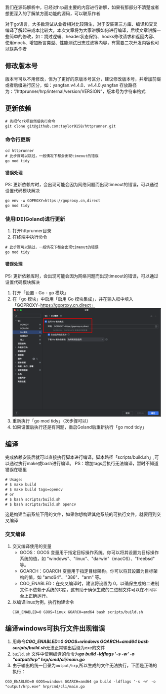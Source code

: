 
我们在源码解析中，已经对hrp最主要的内容进行讲解，如果有那部分不清楚或者想更深入的了解某方面功能的源码，可以联系作者

对于go语言，大多数测试从业者相对比较陌生，对于安装第三方库、编译和交叉编译了解起来成本比较大，本次文章将为大家讲解如何进行编译，后续文章讲解一些简单的修改，如：跳过逻辑、header状态保持、hooks修改请求和返回内容、使用mock、增加断言类型、性能测试日志过滤等内容，有需要二次开发内容也可以联系作者

## 修改版本号
版本号可以不用修改，但为了更好的原版本号区分，建议修改版本号，并增加前缀或者后缀进行区分，如：yangfan.v4.4.0、v4.4.0.yangfan
存放路径为：“/httprunner/hrp/internal/version/VERSION”，版本号为字符串格式

## 更新依赖
```shell
# 先把fork项目然后执行命令
git clone git@github.com:taylor9158/httprunner.git
```
### 命令行更新
```shell
cd httprunner
# 此步骤可以跳过，一般情况下都会出现timeout的错误
go mod tidy
```
#### 错误处理
PS: 更新依赖库时，会出现可能会因为网络问题而出现timeout的错误，可以通过设置代码模块解决
```shell
go env -w GOPROXY=https://goproxy.cn,direct
go mod tidy
```

### 使用IDE(Goland)进行更新
1. 打开httprunner目录
2. 在终端中执行命令
```shell
# 此步骤可以跳过，一般情况下都会出现timeout的错误
go mod tidy
```
#### 错误处理
PS: 更新依赖库时，会出现可能会因为网络问题而出现timeout的错误，可以通过设置代码模块解决
1. 打开「设置 - Go - go 模块」
2. 在「go 模块」中启用「启用 Go 模块集成」，并在输入框中填入「GOPROXY=https://goproxy.cn,direct」
    ![gosetting](img/gosetting.png)
3. 重新执行「go mod tidy」（次步骤可以）
4. 如果设置后执行还是有问题，重启Goland后重新执行「go mod tidy」

## 编译
完成依赖安装后就可以直接执行脚本进行编译，脚本路径「scripts/build.sh」,可以通过执行make或bash进行编译。
PS：增加tags后执行无法编译，暂时不知道错误在哪里
```shell
# Usage:
# $ make build
# $ make build tags=opencv
# or
# $ bash scripts/build.sh
# $ bash scripts/build.sh opencv
```
这是构建当前系统下用的文件，如果你想构建其他系统的可执行文件，就要用到交叉编译
### 交叉编译
1. 交叉编译使用的变量
   * GOOS：GOOS 变量用于指定目标操作系统。你可以将其设置为目标操作系统的值，如 "windows"、"linux"、"darwin"（macOS）、"freebsd" 等。
   * GOARCH：GOARCH 变量用于指定目标架构。你可以将其设置为目标架构的值，如 "amd64"、"386"、"arm" 等。
   * CGO_ENABLED：在交叉编译时，建议将设置为 0，以确保生成的二进制文件不依赖于系统的C库，这有助于确保生成的二进制文件可以在不同平台上正确运行。
2. 以编译linux为例，执行构建命令
    ```shell
    CGO_ENABLED=0 GOOS=linux GOARCH=amd64 bash scripts/build.sh
    ```
## 编译windows可执行文件出现错误
1. 用命令***CGO_ENABLED=0 GOOS=windows GOARCH=amd64 bash scripts/build.sh***无法正常输出后缀为exe的文件
2. `build.sh` 文件中使用编译的命令为***go build -ldflags '-s -w' -o "output/hrp" hrp/cmd/cli/main.go***
3. 由于输出的统一目录为`output/hrp`,所以生成的文件无法执行，下面是正确的执行：
```shell
CGO_ENABLED=0 GOOS=windows GOARCH=amd64 go build -ldflags '-s -w' -o "output/hrp.exe" hrp/cmd/cli/main.go
```